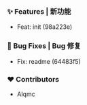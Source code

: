 ### ✨ Features | 新功能

  - Feat: init (98a223e)

### 🐛 Bug Fixes | Bug 修复

  - Fix: readme (64483f5)

### ❤️  Contributors

- Alqmc